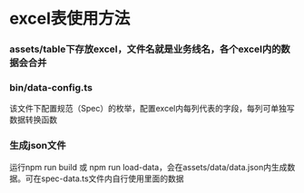 # excel表使用方法
### assets/table下存放excel，文件名就是业务线名，各个excel内的数据会合并
### bin/data-config.ts
该文件下配置规范（Spec）的枚举，配置excel内每列代表的字段，每列可单独写数据转换函数
### 生成json文件
运行npm run build 或 npm run load-data，会在assets/data/data.json内生成数据。可在spec-data.ts文件内自行使用里面的数据
